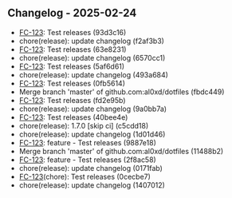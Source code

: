 ## Changelog - 2025-02-24

- [FC-123](https://fordeer.atlassian.net/browse/FC-123): Test releases (93d3c16)
- chore(release): update changelog (f2af3b3)
- [FC-123](https://fordeer.atlassian.net/browse/FC-123): Test releases (63e8231)
- chore(release): update changelog (6570cc1)
- [FC-123](https://fordeer.atlassian.net/browse/FC-123): Test releases (5af6d61)
- chore(release): update changelog (493a684)
- [FC-123](https://fordeer.atlassian.net/browse/FC-123): Test releases (0fb5614)
- Merge branch 'master' of github.com:al0xd/dotfiles (fbdc449)
- [FC-123](https://fordeer.atlassian.net/browse/FC-123): Test releases (fd2e95b)
- chore(release): update changelog (9a0bb7a)
- [FC-123](https://fordeer.atlassian.net/browse/FC-123): Test releases (40bee4e)
- chore(release): 1.7.0 [skip ci] (c5cdd18)
- chore(release): update changelog (1d01d46)
- [FC-123](https://fordeer.atlassian.net/browse/FC-123): feature - Test releases (9887e18)
- Merge branch 'master' of github.com:al0xd/dotfiles (11488b2)
- [FC-123](https://fordeer.atlassian.net/browse/FC-123): feature - Test releases (2f8ac58)
- chore(release): update changelog (0171fab)
- [FC-123](https://fordeer.atlassian.net/browse/FC-123)(chore): Test releases (0cecbe7)
- chore(release): update changelog (1407012)

